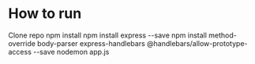 # How to run
Clone repo
npm install
npm install express --save
npm install method-override body-parser express-handlebars @handlebars/allow-prototype-access --save
nodemon app.js
